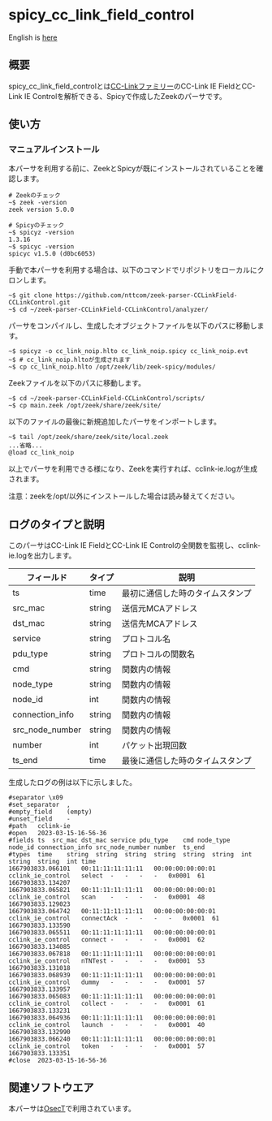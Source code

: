 # spicy_cc_link_field_control

English is [here](https://github.com/nttcom/zeek-parser-CCLinkField-CCLinkControl/blob/main/README_en.md)

## 概要

spicy_cc_link_field_controlとは[CC-Linkファミリー](https://www.cc-link.org/ja/cclink/index.html)のCC-Link IE FieldとCC-Link IE Controlを解析できる、Spicyで作成したZeekのパーサです。

## 使い方

### マニュアルインストール

本パーサを利用する前に、ZeekとSpicyが既にインストールされていることを確認します。

```
# Zeekのチェック
~$ zeek -version
zeek version 5.0.0

# Spicyのチェック
~$ spicyz -version
1.3.16
~$ spicyc -version
spicyc v1.5.0 (d0bc6053)
```

手動で本パーサを利用する場合は、以下のコマンドでリポジトリをローカルにクロンします。

```
~$ git clone https://github.com/nttcom/zeek-parser-CCLinkField-CCLinkControl.git
~$ cd ~/zeek-parser-CCLinkField-CCLinkControl/analyzer/ 
```

パーサをコンパイルし、生成したオブジェクトファイルを以下のパスに移動します。

```
~$ spicyz -o cc_link_noip.hlto cc_link_noip.spicy cc_link_noip.evt
~$ # cc_link_noip.hltoが生成されます
~$ cp cc_link_noip.hlto /opt/zeek/lib/zeek-spicy/modules/
```

Zeekファイルを以下のパスに移動します。

```
~$ cd ~/zeek-parser-CCLinkField-CCLinkControl/scripts/
~$ cp main.zeek /opt/zeek/share/zeek/site/
```

以下のファイルの最後に新規追加したパーサをインポートします。

```
~$ tail /opt/zeek/share/zeek/site/local.zeek
...省略...
@load cc_link_noip
```

以上でパーサを利用できる様になり、Zeekを実行すれば、cclink-ie.logが生成されます。

注意：zeekを/opt/以外にインストールした場合は読み替えてください。

## ログのタイプと説明

このパーサはCC-Link IE FieldとCC-Link IE Controlの全関数を監視し、cclink-ie.logを出力します。

| フィールド | タイプ | 説明 |
| --- | --- | --- |
| ts | time | 最初に通信した時のタイムスタンプ |
| src_mac | string | 送信元MCAアドレス |
| dst_mac | string | 送信先MCAアドレス |
| service | string | プロトコル名 |
| pdu_type | string | プロトコルの関数名 |
| cmd | string | 関数内の情報 |
| node_type | string | 関数内の情報 |
| node_id | int | 関数内の情報 |
| connection_info | string | 関数内の情報 |
| src_node_number | string | 関数内の情報 |
| number | int | パケット出現回数 |
| ts_end | time | 最後に通信した時のタイムスタンプ |

生成したログの例は以下に示しました。

```
#separator \x09
#set_separator	,
#empty_field	(empty)
#unset_field	-
#path	cclink-ie
#open	2023-03-15-16-56-36
#fields	ts	src_mac	dst_mac	service	pdu_type	cmd	node_type	node_id	connection_info	src_node_number	number	ts_end
#types	time	string	string	string	string	string	string	int	string	string	int	time
1667903833.066101	00:11:11:11:11:11	00:00:00:00:00:01	cclink_ie_control	select	-	-	-	-	0x0001	61	1667903833.134207
1667903833.065821	00:11:11:11:11:11	00:00:00:00:00:01	cclink_ie_control	scan	-	-	-	-	0x0001	48	1667903833.129023
1667903833.064742	00:11:11:11:11:11	00:00:00:00:00:01	cclink_ie_control	connectAck	-	-	-	-	0x0001	61	1667903833.133590
1667903833.065511	00:11:11:11:11:11	00:00:00:00:00:01	cclink_ie_control	connect	-	-	-	-	0x0001	62	1667903833.134085
1667903833.067818	00:11:11:11:11:11	00:00:00:00:00:01	cclink_ie_control	nTNTest	-	-	-	-	0x0001	53	1667903833.131018
1667903833.068939	00:11:11:11:11:11	00:00:00:00:00:01	cclink_ie_control	dummy	-	-	-	-	0x0001	57	1667903833.133957
1667903833.065083	00:11:11:11:11:11	00:00:00:00:00:01	cclink_ie_control	collect	-	-	-	-	0x0001	61	1667903833.133231
1667903833.064936	00:11:11:11:11:11	00:00:00:00:00:01	cclink_ie_control	launch	-	-	-	-	0x0001	40	1667903833.132990
1667903833.066240	00:11:11:11:11:11	00:00:00:00:00:01	cclink_ie_control	token	-	-	-	-	0x0001	57	1667903833.133351
#close	2023-03-15-16-56-36
```

## 関連ソフトウエア

本パーサは[OsecT](https://github.com/nttcom/OsecT)で利用されています。
